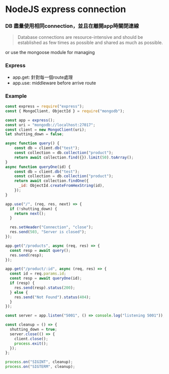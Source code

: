# NodeJS express connection

### DB 盡量使用相同connection，並且在離開app時關閉連線
> Database connections are resource-intensive and should be established as few times as possible and shared as much as possible.
>
  
or use the mongoose module for managing  
  
### Express 
- app.get: 針對每一個route處理
- app.use: middleware before arrive route

### Example
```js
const express = require("express");
const { MongoClient, ObjectId } = require("mongodb");

const app = express();
const uri = "mongodb://localhost:27017";
const client = new MongoClient(uri);
let shutting_down = false;

async function query() {
    const db = client.db("test");
    const collection = db.collection("product");
    return await collection.find({}).limit(50).toArray();
}
async function queryOne(id) {
    const db = client.db("test");
    const collection = db.collection("product");
    return await collection.findOne({
      _id: ObjectId.createFromHexString(id),
    });
}

app.use("/", (req, res, next) => {
  if (!shutting_down) {
    return next();
  }

  res.setHeader("Connection", "close");
  res.send(503, "Server is closed");
});

app.get("/products", async (req, res) => {
  const resp = await query();
  res.send(resp);
});

app.get("/product/:id", async (req, res) => {
  const id = req.params.id;
  const resp = await queryOne(id);
  if (resp) {
    res.send(resp).status(200);
  } else {
    res.send("Not Found").status(404);
  }
});

const server = app.listen("5001", () => console.log("listening 5001"));

const cleanup = () => {
  shutting_down = true;
  server.close(() => {
    client.close();
    process.exit();
  });
};

process.on("SIGINT", cleanup);
process.on("SIGTERM", cleanup);
```
